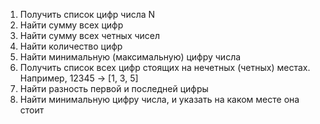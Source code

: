 1. Получить список цифр числа N
1. Найти сумму всех цифр
1. Найти сумму всех четных чисел
1. Найти количество цифр
1. Найти минимальную (максимальную) цифру числа
1. Получить список всех цифр стоящих на нечетных (четных) местах. Например, 12345 -> [1, 3, 5]
1. Найти разность первой и последней цифры
1. Найти минимальную цифру числа, и указать на каком месте она стоит
